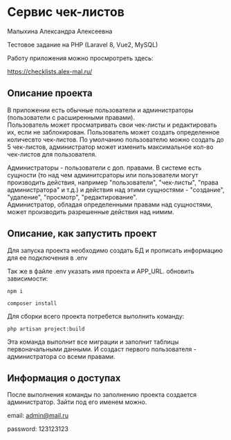 # Сервис чек-листов

Малыхина Александра Алексеевна

Тестовое задание на PHP (Laravel 8, Vue2, MySQL) 

Работу приложения можно просмротреть здесь:

https://checklists.alex-mal.ru/  

## Описание проекта

В приложении есть обычные пользователи и администраторы (пользователи с расширенными правами).<br>
Пользователь может просматривать свои чек-листы и редактировать их, если не заблокирован. Пользователь может создать определенное количесвто чек-листов. По умолчанию пользователю можно создать до 5 чек-листов, администратор может изменить максимальное кол-во чек-листов для пользователя.

Администраторы - пользователи с доп. правами. В системе есть сущности (то над чем админитсраторы или пользователи могут производить действия, например "пользователи", "чек-листы", "права администратора" и т.д.) и действия над этими сущностями - "создание", "удаление", "просмотр", "редактирование". 
<br>Администратор, обладая определенными правами над сущностями, может производить разрешенные действия над нимим. 

## Описание, как запустить проект

Для запуска проекта необходимо создать БД и прописать информацию для ее подключения в .env

Так же в файле .env указать имя проекта и APP_URL. 
обновить зависимости: 

``` npm i ```

``` composer install ```

Для сборки всего проекта потребется выполнить команду:

``` php artisan project:build ```

Эта команда выполнит все миграции и заполнит таблицы первоначальными данными. И создаст первого пользователя - администратора со всеми правами.

##  Информация о доступах 

После выполнения команды по заполнению проекта создается администратор. Зайти под его именем можно.

email: admin@mail.ru

password: 123123123

